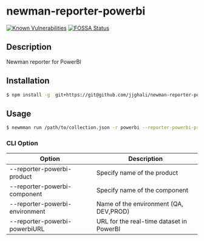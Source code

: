 # newman-reporter-powerbi
[![Known Vulnerabilities](https://snyk.io/test/github/jjghali/newman-reporter-powerbi/badge.svg?targetFile=package.json)](https://snyk.io/test/github/jjghali/newman-reporter-powerbi?targetFile=package.json)
[![FOSSA Status](https://app.fossa.com/api/projects/git%2Bgithub.com%2Fjjghali%2Fnewman-reporter-powerbi.svg?type=shield)](https://app.fossa.com/projects/git%2Bgithub.com%2Fjjghali%2Fnewman-reporter-powerbi?ref=badge_shield)
## Description
Newman reporter for PowerBI

## Installation
```bash
$ npm install -g  git+https://git@github.com/jjghali/newman-reporter-powerbi.git
```
## Usage

```bash
$ newmman run /path/to/collection.json -r powerbi --reporter-powerbi-product <product-name> --reporter-powerbi-component <component-name> --reporter-powerbi-environment <env> --reporter-powerbi-powerbiURL <URL to API endpoint>
```
### CLI Option
| Option                                              | Description                              |
| --------------------------------------------------- | ---------------------------------------- |
| --reporter-powerbi-product <product-name>           | Specify name of the product              |
| --reporter-powerbi-component <component-name>       | Specify name of the component            |
| --reporter-powerbi-environment <env>                | Name of the environment (QA, DEV,PROD)   |
| --reporter-powerbi-powerbiURL <URL to API endpoint> | URL for the real-time dataset in PowerBI |
